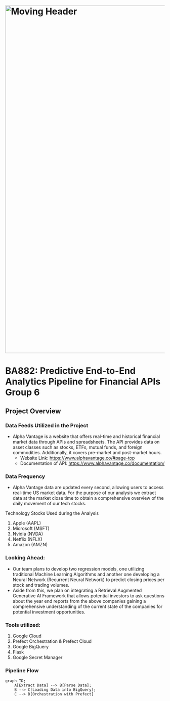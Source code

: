 # <img src = "https://sigmoid-image.s3.amazonaws.com/wp-content/uploads/2022/02/22112809/Build-a-Winning-Data-Pipeline-Architecture-on-the-Cloud-for-CPG-1.gif" alt = "Moving Header" width="1100px">

# BA882: Predictive End-to-End Analytics Pipeline for Financial APIs Group 6
## Project Overview

### Data Feeds Utilized in the Project
- Alpha Vantage is a website that offers real-time and historical financial market data through APIs and spreadsheets. The API provides data on asset classes such as stocks, ETFs, mutual funds, and foreign commodities. Additionally, it covers pre-market and post-market hours.
  - Website Link: https://www.alphavantage.co/#page-top
  - Documentation of API: https://www.alphavantage.co/documentation/

### Data Frequency 
- Alpha Vantage data are updated every second, allowing users to access real-time US market data.
  For the purpose of our analysis we extract data at the market close time to obtain a comprehensive overview of the daily movement of our tech stocks.

Technology Stocks Used during the Analysis
1. Apple (AAPL)
2. Microsoft (MSFT)
3. Nvidia (NVDA)
4. Netflix (NFLX)
5. Amazon (AMZN)

### Looking Ahead:
  - Our team plans to develop two regression models, one utilizing traditional Machine Learning Algorithms and another one developing a Neural Network (Recurrent Neural Network) to predict closing prices per stock and trading volumes.
  - Aside from this, we plan on integrating a Retrieval Augmented Generative AI Framework that allows potential investors to ask questions about the year end reports from the above companies gaining a comprehensive understanding of the current state of the companies for potential investment opportunities. 

### Tools utilized:
1. Google Cloud
2. Prefect Orchestration & Prefect Cloud
3. Google BigQuery
4. Flask
5. Google Secret Manager

### Pipeline Flow

```mermaid
graph TD;
    A[Extract Data] --> B[Parse Data];
    B --> C[Loading Data into BigQuery];
    C --> D[Orchestration with Prefect]


